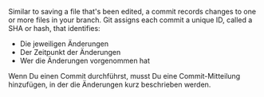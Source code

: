 Similar to saving a file that's been edited, a commit records changes to one or more files in your branch. Git assigns each commit a unique ID, called a SHA or hash, that identifies:

- Die jeweiligen Änderungen
- Der Zeitpunkt der Änderungen
- Wer die Änderungen vorgenommen hat

Wenn Du einen Commit durchführst, musst Du eine Commit-Mitteilung hinzufügen, in der die Änderungen kurz beschrieben werden.
